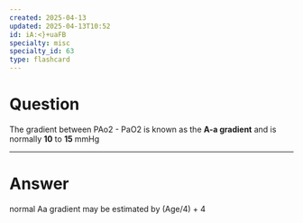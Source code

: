```yaml
---
created: 2025-04-13
updated: 2025-04-13T10:52
id: iA:<}+uaFB
specialty: misc
specialty_id: 63
type: flashcard
---
```


# Question
The gradient between PAo2 - PaO2 is known as the **A-a gradient** and is normally **10** to **15** mmHg

---

# Answer
normal Aa gradient may be estimated by (Age/4) + 4